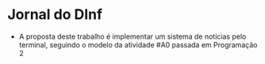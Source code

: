 # Jornal do DInf
- A proposta deste trabalho é implementar um sistema de notícias pelo terminal, seguindo o modelo da atividade #A0 passada em Programação 2
